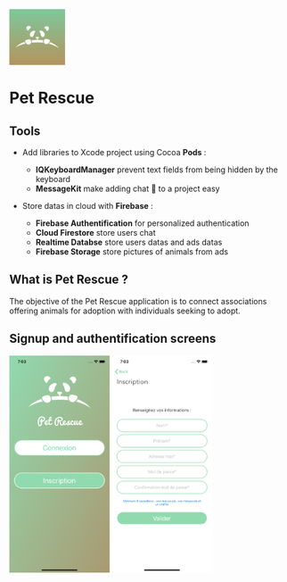 <img src="img/DesignEvo.jpg" width="100">

# Pet Rescue

## Tools
* Add libraries to Xcode project using Cocoa **Pods** :
  * __IQKeyboardManager__ prevent text fields from being hidden by the keyboard
  * __MessageKit__ make adding chat 💬 to a project easy

* Store datas in cloud with **Firebase** :
  * __Firebase Authentification__ for personalized authentication
  * __Cloud Firestore__ store users chat
  * __Realtime Databse__ store users datas and ads datas
  * __Firebase Storage__ store pictures of animals from ads 
  
 ## What is Pet Rescue ?
The objective of the Pet Rescue application is to connect associations offering animals for adoption with individuals seeking to adopt.

## Signup and authentification screens

<img src="img/login.png" width="180"> <img src="img/signup.png" width="180">



 
